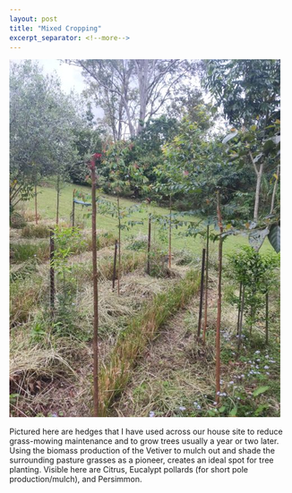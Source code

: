 ```yaml
---
layout: post
title: "Mixed Cropping"
excerpt_separator: <!--more-->
---
```

[![alt text](/assets/img/thumbs/mixed.jpg "Mixed")](/assets/img/mixed.jpg)

Pictured here are hedges that I have used across our house site to reduce grass-mowing maintenance and to grow trees usually a year or two later. Using the biomass production of the Vetiver to mulch out and shade the surrounding pasture grasses as a pioneer, creates an ideal spot for tree planting. Visible here are Citrus, Eucalypt pollards (for short pole production/mulch), and Persimmon.
